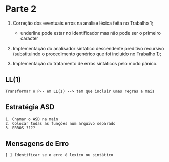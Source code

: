 
# Parte 2

1. Correção dos eventuais erros na análise léxica feita no Trabalho 1;
    - underline pode estar no identificador mas não pode ser o primeiro caracter

2. Implementação do analisador sintático descendente preditivo recursivo (substituindo o procedimento genérico que foi incluído no Trabalho 1);

3. Implementação do tratamento de erros sintáticos pelo modo pânico.

## LL(1)

    Transformar o P-- em LL(1) --> tem que incluir umas regras a mais

## Estratégia ASD

    1. Chamar o ASD na main
    2. Colocar todas as funções num arquivo separado
    3. ERROS ????
    

## Mensagens de Erro

    [ ] Identificar se o erro é lexico ou sintático

    
